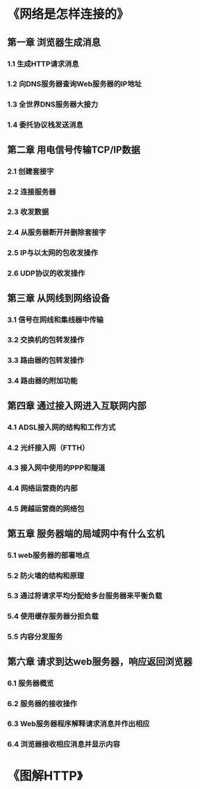 # 《网络是怎样连接的》
## 第一章 浏览器生成消息
### 1.1 生成HTTP请求消息
### 1.2 向DNS服务器查询Web服务器的IP地址
### 1.3 全世界DNS服务器大接力
### 1.4 委托协议栈发送消息

## 第二章 用电信号传输TCP/IP数据
### 2.1 创建套接字
### 2.2 连接服务器
### 2.3 收发数据
### 2.4 从服务器断开并删除套接字
### 2.5 IP与以太网的包收发操作
### 2.6 UDP协议的收发操作

## 第三章 从网线到网络设备
### 3.1 信号在网线和集线器中传输
### 3.2 交换机的包转发操作
### 3.3 路由器的包转发操作
### 3.4 路由器的附加功能

## 第四章 通过接入网进入互联网内部
### 4.1 ADSL接入网的结构和工作方式
### 4.2 光纤接入网（FTTH）
### 4.3 接入网中使用的PPP和隧道
### 4.4 网络运营商的内部
### 4.5 跨越运营商的网络包

## 第五章 服务器端的局域网中有什么玄机
### 5.1 web服务器的部署地点
### 5.2 防火墙的结构和原理
### 5.3 通过将请求平均分配给多台服务器来平衡负载
### 5.4 使用缓存服务器分担负载
### 5.5 内容分发服务

## 第六章 请求到达web服务器，响应返回浏览器
### 6.1 服务器概览
### 6.2 服务器的接收操作
### 6.3 Web服务器程序解释请求消息并作出相应
### 6.4 浏览器接收相应消息并显示内容

# 《图解HTTP》